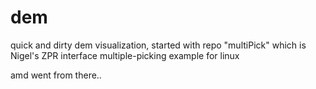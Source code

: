 # dem
quick and dirty dem visualization, started with repo "multiPick" which is Nigel's ZPR interface multiple-picking example for linux

amd went from there..
